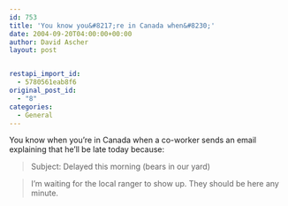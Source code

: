 ```yaml
---
id: 753
title: 'You know you&#8217;re in Canada when&#8230;'
date: 2004-09-20T04:00:00+00:00
author: David Ascher
layout: post


restapi_import_id:
  - 5780561eab8f6
original_post_id:
  - "8"
categories:
  - General
---
```

You know when you&#8217;re in Canada when a co-worker sends an email explaining that he&#8217;ll be late today because:

> Subject: Delayed this morning (bears in our yard)

> I&#8217;m waiting for the local ranger to show up. They should be here any minute.